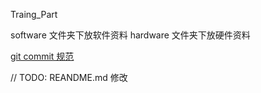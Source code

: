 Traing_Part

software 文件夹下放软件资料
hardware 文件夹下放硬件资料

[git commit 规范](https://zhuanlan.zhihu.com/p/182553920)

// TODO: REANDME.md 修改
